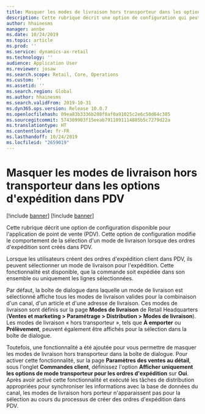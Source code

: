 ```yaml
---
title: Masquer les modes de livraison hors transporteur dans les options d'expédition dans PDV
description: Cette rubrique décrit une option de configuration qui peut empêcher les modes de livraison hors transporteur de s'afficher pour la sélection lorsque des ordres d'expédition sont créés dans l'application de point de vente (PDV).
author: hhainesms
manager: annbe
ms.date: 10/24/2019
ms.topic: article
ms.prod: ''
ms.service: dynamics-ax-retail
ms.technology: ''
audience: Application User
ms.reviewer: josaw
ms.search.scope: Retail, Core, Operations
ms.custom: ''
ms.assetid: ''
ms.search.region: Global
ms.author: hhainesms
ms.search.validFrom: 2019-10-31
ms.dyn365.ops.version: Release 10.0.7
ms.openlocfilehash: 09ea83b3336b208f8af0a91025c2e6c50d64c385
ms.sourcegitcommit: 574309903f15eeab7911091114885b5c7279d22a
ms.translationtype: HT
ms.contentlocale: fr-FR
ms.lasthandoff: 10/24/2019
ms.locfileid: "2659019"
---
```

# <a name="hide-non-carrier-delivery-modes-from-the-shipping-options-in-pos"></a>Masquer les modes de livraison hors transporteur dans les options d'expédition dans PDV

[!include [banner](includes/preview-banner.md)]
[!include [banner](includes/banner.md)]

Cette rubrique décrit une option de configuration disponible pour l'application de point de vente (PDV). Cette option de configuration modifie le comportement de la sélection d'un mode de livraison lorsque des ordres d'expédition sont créés dans PDV.

Lorsque les utilisateurs créent des ordres d'expédition client dans PDV, ils peuvent sélectionner un mode de livraison pour l'expédition. Cette fonctionnalité est disponible, que la commande soit expédiée dans son ensemble ou uniquement les lignes sélectionnées.

Par défaut, la boîte de dialogue dans laquelle un mode de livraison est sélectionné affiche tous les modes de livraison valides pour la combinaison d'un canal, d'un article et d'une adresse de livraison. Ces modes de livraison sont définis sur la page **Modes de livraison** de Retail Headquarters (**Ventes et marketing \> Paramétrage \> Distribution \> Modes de livraison**). Les modes de livraison « hors transporteur », tels que **À emporter** ou **Prélèvement**, peuvent également être affichés pour la sélection dans la boîte de dialogue.

Toutefois, une fonctionnalité a été ajoutée pour vous permettre de masquer les modes de livraison hors transporteur dans la boîte de dialogue. Pour activer cette fonctionnalité, sur la page **Paramètres des ventes au détail**, sous l'onglet **Commandes client**, définissez l'option **Afficher uniquement les options de mode transporteur pour les ordres d'expédition** sur **Oui**. Après avoir activé cette fonctionnalité et exécuté les tâches de distribution appropriées pour synchroniser les informations avec la base de données du canal, les modes de livraison hors porteur n'apparaissent pas pour la sélection au cours du processus de créer des ordres d'expédition dans PDV.
